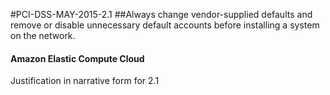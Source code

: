 #PCI-DSS-MAY-2015-2.1
##Always change vendor-supplied defaults and remove or disable unnecessary default accounts before installing a system on the network.

#### Amazon Elastic Compute Cloud
Justification in narrative form for 2.1

